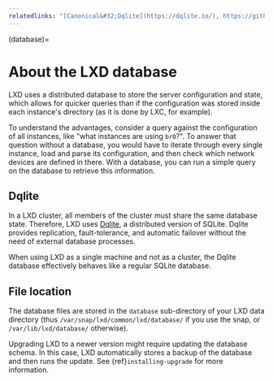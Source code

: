 ```yaml
---
relatedlinks: "[Canonical&#32;Dqlite](https://dqlite.io/), https://github.com/canonical/dqlite"
---
```


(database)=
# About the LXD database

LXD uses a distributed database to store the server configuration and state, which allows for quicker queries than if the configuration was stored inside each instance's directory (as it is done by LXC, for example).

To understand the advantages, consider a query against the configuration of all instances, like "what instances are using `br0`?".
To answer that question without a database, you would have to iterate through every single instance, load and parse its configuration, and then check which network devices are defined in there.
With a database, you can run a simple query on the database to retrieve this information.

## Dqlite

In a LXD cluster, all members of the cluster must share the same database state.
Therefore, LXD uses [Dqlite](https://dqlite.io/), a distributed version of SQLite.
Dqlite  provides replication, fault-tolerance, and automatic failover without the need of external database processes.

When using LXD as a single machine and not as a cluster, the Dqlite database effectively behaves like a regular SQLite database.

## File location

The database files are stored in the `database` sub-directory of your LXD data directory (thus `/var/snap/lxd/common/lxd/database/` if you use the snap, or `/var/lib/lxd/database/` otherwise).

Upgrading LXD to a newer version might require updating the database schema.
In this case, LXD automatically stores a backup of the database and then runs the update.
See {ref}`installing-upgrade` for more information.
